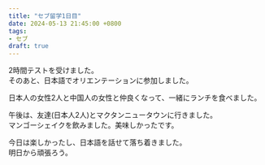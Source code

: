 ```yaml
---
title: "セブ留学1日目"
date: 2024-05-13 21:45:00 +0800
tags:
- セブ
draft: true
---
```


2時間テストを受けました。  
そのあと、日本語でオリエンテーションに参加しました。

日本人の女性2人と中国人の女性と仲良くなって、一緒にランチを食べました。

午後は、友達(日本人2人)とマクタンニュータウンに行きました。  
マンゴーシェイクを飲みました。美味しかったです。

今日は楽しかったし、日本語を話せて落ち着きました。  
明日から頑張ろう。